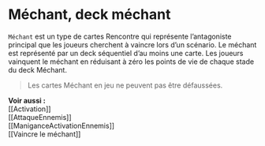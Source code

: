 # Méchant, deck méchant
`Méchant` est un type de cartes Rencontre qui représente l’antagoniste principal que les joueurs cherchent à vaincre lors d’un scénario. 
Le méchant est représenté par un deck séquentiel d’au moins une carte. Les joueurs vainquent le méchant en réduisant à zéro les points de vie de chaque stade du deck Méchant.

>Les cartes Méchant en jeu ne peuvent pas être défaussées. 
 
**Voir aussi :**  
[[Activation]]  
[[AttaqueEnnemis]]  
[[ManiganceActivationEnnemis]]  
[[Vaincre le méchant]]